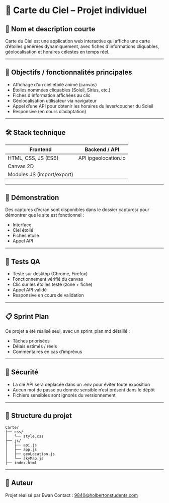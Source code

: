 # 🌌 Carte du Ciel – Projet individuel

## 📛 Nom et description courte
Carte du Ciel est une application web interactive qui affiche une carte d’étoiles générées dynamiquement, avec fiches d'informations cliquables, géolocalisation et horaires célestes en temps réel.

---

## 🎯 Objectifs / fonctionnalités principales

- Affichage d’un ciel étoilé animé (canvas)
- Étoiles nommées cliquables (Soleil, Sirius, etc.)
- Fiches d'information affichées au clic
- Géolocalisation utilisateur via navigateur
- Appel d’une API pour obtenir les horaires du lever/coucher du Soleil
- Responsive (en cours d’adaptation)

---

## 🛠 Stack technique

| Frontend               | Backend / API              |
|------------------------|----------------------------|
| HTML, CSS, JS (ES6)    | API ipgeolocation.io       |
| Canvas 2D              |                            |
| Modules JS (import/export) |                        |

---

## 🎥 Démonstration

Des captures d’écran sont disponibles dans le dossier captures/ pour démontrer que le site est fonctionnel :
- Interface
- Ciel étoilé
- Fiches étoile
- Appel API

---

## 🧪 Tests QA

- Testé sur desktop (Chrome, Firefox)
- Fonctionnement vérifié du canvas
- Clic sur les étoiles testé (zone + fiche)
- Appel API validé
- Responsive en cours de validation

---

## 📋 Sprint Plan

Ce projet a été réalisé seul, avec un sprint_plan.md détaillé :
- Tâches priorisées
- Délais estimés / réels
- Commentaires en cas d’imprévus

---

## 🔐 Sécurité

- La clé API sera déplacée dans un .env pour éviter toute exposition
- Aucun mot de passe ou donnée sensible n’est présent dans le dépôt
- Fichiers sensibles sont ignorés du versionnement

---

## 📁 Structure du projet

```plaintext
Carte/
├── css/
│   └── style.css
├── js/
│   ├── api.js
│   ├── app.js
│   ├── geoLocation.js
│   └── skyMap.js
├── index.html
```

---

## 👤 Auteur

Projet réalisé par Ewan
Contact : 9840@holbertonstudents.com
